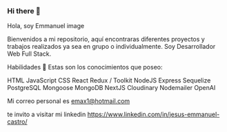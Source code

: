 ### Hi there 👋
Hola, soy Emmanuel
image


Bienvenidos a mi repositorio, aquí encontraras  diferentes proyectos y trabajos realizados ya sea en grupo o individualmente. Soy Desarrollador Web Full Stack. 


Habilidades 💪
Estas son los conocimientos que poseo:

HTML
JavaScript
CSS
React
Redux / Toolkit
NodeJS
Express
Sequelize
PostgreSQL
Mongoose
MongoDB
NextJS
Cloudinary
Nodemailer
OpenAI

Mi correo personal es emax1@hotmail.com

te invito a visitar mi linkedin https://www.linkedin.com/in/jesus-emmanuel-castro/

<!--
**Shoretick/Shoretick** is a ✨ _special_ ✨ repository because its `README.md` (this file) appears on your GitHub profile.

Here are some ideas to get you started:

- 🔭 I’m currently working on ...
- 🌱 I’m currently learning ...
- 👯 I’m looking to collaborate on ...
- 🤔 I’m looking for help with ...
- 💬 Ask me about ...
- 📫 How to reach me: ...
- 😄 Pronouns: ...
- ⚡ Fun fact: ...
-->
